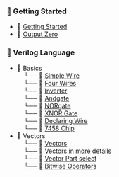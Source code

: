 ### 📁 Getting Started
- 📄 [Getting Started](https://github.com/t-swami/HDL-Bits/tree/main/Getting%20Started/Getting%20Started)  
- 📄 [Output Zero](https://github.com/t-swami/HDL-Bits/tree/main/Getting%20Started/Output%20Zero)

### 📁 Verilog Language
- 📁 Basics  
  &nbsp;&nbsp;&nbsp;&nbsp;└── 📄 [Simple Wire](https://github.com/t-swami/HDL-Bits/blob/main/Verilog%20Language/Basics/Simple%20wire.v) <br>
  &nbsp;&nbsp;&nbsp;&nbsp;└── 📄 [Four Wires](https://github.com/t-swami/HDL-Bits/blob/main/Verilog%20Language/Basics/Four%20Wires.v) <br>
  &nbsp;&nbsp;&nbsp;&nbsp;└── 📄 [Inverter](https://github.com/t-swami/HDL-Bits/blob/main/Verilog%20Language/Basics/inverter.v.txt) <br>
  &nbsp;&nbsp;&nbsp;&nbsp;└── 📄 [Andgate](https://github.com/t-swami/HDL-Bits/blob/main/Verilog%20Language/Basics/Andgate.v.txt) <br>
  &nbsp;&nbsp;&nbsp;&nbsp;└── 📄 [NORgate](https://github.com/t-swami/HDL-Bits/blob/main/Verilog%20Language/Basics/NOR%20Gate.v) <br>
  &nbsp;&nbsp;&nbsp;&nbsp;└── 📄 [XNOR Gate](https://github.com/t-swami/HDL-Bits/blob/main/Verilog%20Language/Basics/XNOR%20gate.v) <br>
  &nbsp;&nbsp;&nbsp;&nbsp;└── 📄 [Declaring Wire](https://github.com/t-swami/HDL-Bits/blob/main/Verilog%20Language/Basics/Declaring%20wire.v) <br>
  &nbsp;&nbsp;&nbsp;&nbsp;└── 📄 [7458 Chip](https://github.com/t-swami/HDL-Bits/blob/main/Verilog%20Language/Basics/7458%20Chip.v)<br>
- 📁 Vectors <br>
  &nbsp;&nbsp;&nbsp;&nbsp;└── 📄 [Vectors](https://github.com/t-swami/HDL-Bits/blob/main/Verilog%20Language/Vectors/Vectors.v)<br>
  &nbsp;&nbsp;&nbsp;&nbsp;└── 📄 [Vectors in more details](https://github.com/t-swami/HDL-Bits/blob/main/Verilog%20Language/Vectors/Vectors%20in%20more%20details.v)<br>
  &nbsp;&nbsp;&nbsp;&nbsp;└── 📄 [Vector Part select](https://github.com/t-swami/HDL-Bits/blob/main/Verilog%20Language/Vectors/Vector%20part%20select.v)<br>
  &nbsp;&nbsp;&nbsp;&nbsp;└── 📄 [Bitwise Operators](https://github.com/t-swami/HDL-Bits/blob/main/Verilog%20Language/Vectors/Bitwise%20operators.v)<br>

   
    




